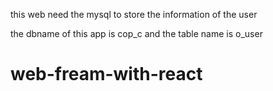 this web need the mysql to store the information of the user

the dbname of this app is cop_c and the table name is o_user
# web-fream-with-react
